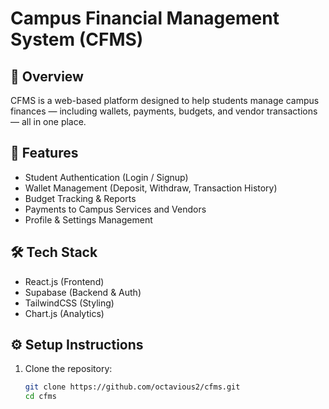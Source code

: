 # Campus Financial Management System (CFMS)

## 📘 Overview
CFMS is a web-based platform designed to help students manage campus finances — including wallets, payments, budgets, and vendor transactions — all in one place.

## 🚀 Features
- Student Authentication (Login / Signup)
- Wallet Management (Deposit, Withdraw, Transaction History)
- Budget Tracking & Reports
- Payments to Campus Services and Vendors
- Profile & Settings Management

## 🛠️ Tech Stack
- React.js (Frontend)
- Supabase (Backend & Auth)
- TailwindCSS (Styling)
- Chart.js (Analytics)

## ⚙️ Setup Instructions
1. Clone the repository:
   ```bash
   git clone https://github.com/octavious2/cfms.git
   cd cfms
